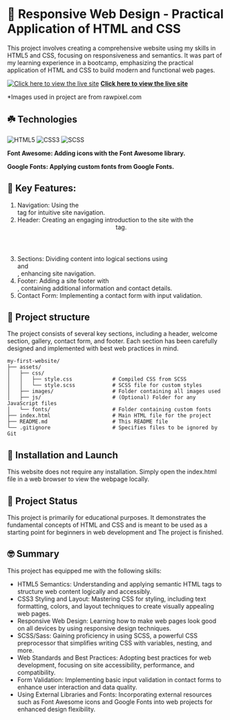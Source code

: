 # 🌸 Responsive Web Design - Practical Application of HTML and CSS
This project involves creating a comprehensive website using my skills in HTML5 and CSS, focusing on responsiveness and semantics. It was part of my learning experience in a bootcamp, emphasizing the practical application of HTML and CSS to build modern and functional web pages.

[![Click here to view the live site](images/screenshot.png)](https://ollawilk.github.io/my-first-website/)
**[Click here to view the live site](https://ollawilk.github.io/my-first-website/)**

*Images used in project are from rawpixel.com 

## ☘️ Technologies
![HTML5]( https://img.shields.io/badge/html5-%23E34F26.svg?style=for-the-badge&logo=html5&logoColor=white)
![CSS3](https://img.shields.io/badge/css3-%231572B6.svg?style=for-the-badge&logo=css3&logoColor=white)
![SCSS](https://img.shields.io/badge/javascript-%23323330.svg?style=for-the-badge&logo=javascript&logoColor=%23F7DF1E)

**Font Awesome: Adding icons with the Font Awesome library.**

**Google Fonts: Applying custom fonts from Google Fonts.**

## 🌻 Key Features:

1. Navigation: Using the <nav> tag for intuitive site navigation.
2. Header: Creating an engaging introduction to the site with the <header> tag.
3. Sections: Dividing content into logical sections using <section> and <div>, enhancing site navigation.
4. Footer: Adding a site footer with <footer>, containing additional information and contact details.
5. Contact Form: Implementing a contact form with input validation.


## 🌺 Project structure

The project consists of several key sections, including a header, welcome section, gallery, contact form, and footer. Each section has been carefully designed and implemented with best web practices in mind.
```
my-first-website/
├── assets/
│   ├── css/
│   │   ├── style.css             # Compiled CSS from SCSS
│   │   └── style.scss            # SCSS file for custom styles
│   ├── images/                   # Folder containing all images used
│   ├── js/                       # (Optional) Folder for any JavaScript files
│   └── fonts/                    # Folder containing custom fonts
├── index.html                    # Main HTML file for the project
├── README.md                     # This README file
└── .gitignore                    # Specifies files to be ignored by Git
```
## 🌹 Installation and Launch

This website does not require any installation. Simply open the index.html file in a web browser to view the webpage locally.

## :racehorse: Project Status 
This project is primarily for educational purposes. It demonstrates the fundamental concepts of HTML and CSS and is meant to be used as a starting point for beginners in web development and The project is finished.

## 🤓 Summary 
This project has equipped me with the following skills:

* HTML5 Semantics: Understanding and applying semantic HTML tags to structure web content logically and accessibly.
* CSS3 Styling and Layout: Mastering CSS for styling, including text formatting, colors, and layout techniques to create visually appealing web pages.
* Responsive Web Design: Learning how to make web pages look good on all devices by using responsive design techniques.
* SCSS/Sass: Gaining proficiency in using SCSS, a powerful CSS preprocessor that simplifies writing CSS with variables, nesting, and more.
* Web Standards and Best Practices: Adopting best practices for web development, focusing on site accessibility, performance, and compatibility.
* Form Validation: Implementing basic input validation in contact forms to enhance user interaction and data quality.
* Using External Libraries and Fonts: Incorporating external resources such as Font Awesome icons and Google Fonts into web projects for enhanced design flexibility.



